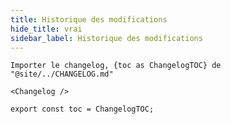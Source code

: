 ```yaml
---
title: Historique des modifications
hide_title: vrai
sidebar_label: Historique des modifications
---
```


```mdx-code-block
Importer le changelog, {toc as ChangelogTOC} de "@site/../CHANGELOG.md"

<Changelog />

export const toc = ChangelogTOC;
```
